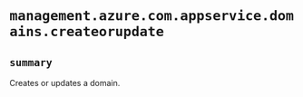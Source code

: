 # `management.azure.com.appservice.domains.createorupdate`

## `summary`
Creates or updates a domain.


